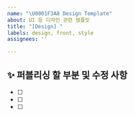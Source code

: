 ```yaml
---
name: "\U0001F3A8 Design Template"
about: UI 등 디자인 관련 템플릿
title: "[Design] "
labels: design, front, style
assignees: ''

---
```


## ✨ 퍼블리싱 할 부분 및 수정 사항
- [ ]
- [ ]
- [ ]

<br>
